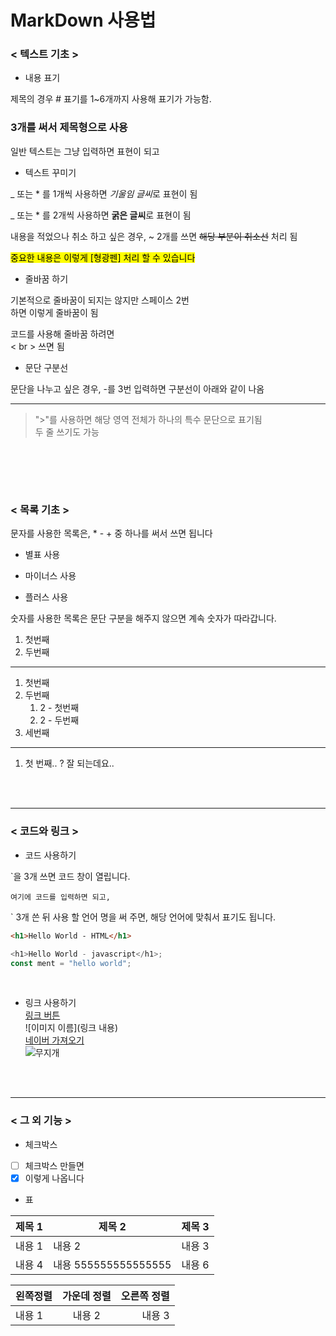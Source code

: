 # MarkDown 사용법

### < 텍스트 기초 >

- 내용 표기

제목의 경우 # 표기를 1~6개까지 사용해 표기가 가능함.

### 3개를 써서 제목형으로 사용

일반 텍스트는 그냥 입력하면 표현이 되고

- 텍스트 꾸미기

\_ 또는 \* 를 1개씩 사용하면 *기울임 글씨*로 표현이 됨

\_ 또는 \* 를 2개씩 사용하면 **굵은 글씨**로 표현이 됨

내용을 적었으나 취소 하고 싶은 경우, ~ 2개를 쓰면 ~~해당 부분이 취소선~~ 처리 됨

<mark> 중요한 내용은 이렇게 [형광펜] 처리 할 수 있습니다 </mark><br>

- 줄바꿈 하기

기본적으로 줄바꿈이 되지는 않지만
스페이스 2번  
하면 이렇게 줄바꿈이 됨

코드를 사용해 줄바꿈 하려면 <br> < br > 쓰면 됨

- 문단 구분선

문단을 나누고 싶은 경우, -를 3번 입력하면 구분선이 아래와 같이 나옴

---

> ">"를 사용하면 해당 영역 전체가 하나의 특수 문단으로 표기됨<br>
> 두 줄 쓰기도 가능

## <br><br>

### < 목록 기초 >

문자를 사용한 목록은, \* - + 중 하나를 써서 쓰면 됩니다

- 별표 사용

* 마이너스 사용

- 플러스 사용

숫자를 사용한 목록은 문단 구분을 해주지 않으면 계속 숫자가 따라갑니다.

1. 첫번째
2. 두번째

---

1. 첫번째
2. 두번째
   1. 2 - 첫번째
   2. 2 - 두번째
3. 세번째

---

1. 첫
   번째.. ? 잘 되는데요..

<br>
<br>

---

### < 코드와 링크 >

- 코드 사용하기

`을 3개 쓰면 코드 창이 열립니다.

```
여기에 코드를 입력하면 되고,
```

` 3개 쓴 뒤 사용 할 언어 명을 써 주면, 해당 언어에 맞춰서 표기도 됩니다.

```html
<h1>Hello World - HTML</h1>
```

```javascript
<h1>Hello World - javascript</h1>;
const ment = "hello world";
```

<br>

- 링크 사용하기<br>
  [링크 버튼](링크내용) <br>
  ![이미지 이름](링크 내용) <br>
  [네이버 가져오기](https://www.naver.com/) <br>
  ![무지개](https://unsplash.com/ko/%EC%82%AC%EC%A7%84/%EB%AC%B4%EC%A7%80%EA%B0%9C-x0tB8fltGqU)

<br>
<br>

---

### < 그 외 기능 >

- 체크박스

- [ ] 체크박스 만들면 <br>
- [x] 이렇게 나옵니다

- 표

| 제목 1 | 제목 2               | 제목 3 |
| ------ | -------------------- | ------ |
| 내용 1 | 내용 2               | 내용 3 |
| 내용 4 | 내용 555555555555555 | 내용 6 |

| 왼쪽정렬 | 가운데 정렬 | 오른쪽 정렬 |
| :------- | :---------: | ----------: |
| 내용 1   |   내용 2    |      내용 3 |
